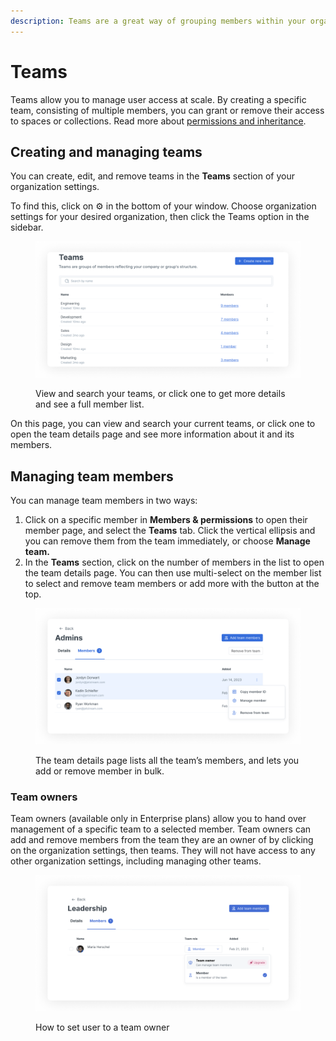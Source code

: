 ```yaml
---
description: Teams are a great way of grouping members within your organization.
---
```


# Teams

Teams allow you to manage user access at scale. By creating a specific team, consisting of multiple members, you can grant or remove their access to spaces or collections. Read more about [permissions and inheritance](permissions-and-inheritance.md).

## Creating and managing teams

You can create, edit, and remove teams in the **Teams** section of your organization settings.&#x20;

To find this, click on :gear: in the bottom of your window. Choose organization settings for your desired organization, then click the Teams option in the sidebar.

<div data-full-width="false">

<figure><img src="../../.gitbook/assets/teams.png" alt="A screenshot showing the teams menu in GitBook’s organization settings. There is a search bar at the top, and four teams are visible, alongside the number of members in each."><figcaption><p>View and search your teams, or click one to get more details and see a full member list.</p></figcaption></figure>

</div>

On this page, you can view and search your current teams, or click one to open the team details page and see more information about it and its members.&#x20;

## Managing team members

You can manage team members in two ways:

1. Click on a specific member in **Members & permissions** to open their member page, and select the **Teams** tab. Click the vertical ellipsis and you can remove them from the team immediately, or choose **Manage team.**
2. In the **Teams** section, click on the number of members in the list to open the team details page.  You can then use multi-select on the member list to select and remove team members or add more with the button at the top.

<div data-full-width="false">

<figure><img src="../../.gitbook/assets/team-lists.png" alt="A screenshot showing a team settings page. It shows a list of team members, and two of them are currently selected. The options menu is open on the right-hand side, showing available options for selected members."><figcaption><p>The team details page lists all the team’s members, and lets you add or remove member in bulk.</p></figcaption></figure>

</div>

### Team owners

Team owners (available only in Enterprise plans) allow you to hand over management of a specific team to a selected member. Team owners can add and remove members from the team they are an owner of by clicking on the organization settings, then teams. They will not have access to any other organization settings, including managing other teams.&#x20;

<figure><img src="../../.gitbook/assets/team-owner.png" alt=""><figcaption><p>How to set user to a team owner </p></figcaption></figure>

